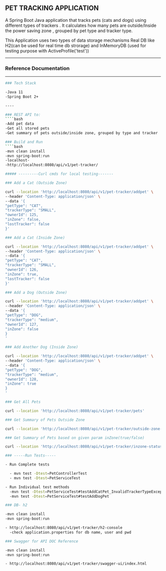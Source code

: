 ## PET TRACKING APPLICATION

A Spring Boot Java application that tracks pets (cats and dogs) using different types of trackers . It calculates how many pets are outside/Inside the power saving zone , grouped by pet type and tracker type.

This Application uses two types of data storage mechanisms Real DB like H2(can be used for real time db strorage) and InMemoryDB (used for testing purpose with ActiveProfile('test'))

----

### Reference Documentation
----
````bash
### Tech Stack

-Java 11
-Spring Boot 2+

----

### REST API to:
````bash
-Add pet data
-Get all stored pets
-Get summary of pets outside/inside zone, grouped by type and tracker

### Build and Run
````bash
-mvn clean install
-mvn spring-boot:run
-localhost-
-http://localhost:8080/api/v1/pet-tracker/

##### ---------Curl cmds for local testing-------

### Add a Cat (Outside Zone)

curl --location 'http://localhost:8080/api/v1/pet-tracker/addpet' \
--header 'Content-Type: application/json' \
--data '{
"petType": "CAT",
"trackerType": "SMALL",
"ownerId": 125,
"inZone": false,
"lostTracker": false
}'

### Add a Cat (Inside Zone)

curl --location 'http://localhost:8080/api/v1/pet-tracker/addpet' \
--header 'Content-Type: application/json' \
--data '{
"petType": "CAT",
"trackerType": "SMALL",
"ownerId": 126,
"inZone": true,
"lostTracker": false
}'

### Add a Dog (Outside Zone)

curl --location 'http://localhost:8080/api/v1/pet-tracker/addpet' \
--header 'Content-Type: application/json' \
--data '{
"petType": "DOG",
"trackerType": "medium",
"ownerId": 127,
"inZone": false
}
'

### Add Another Dog (Inside Zone)

curl --location 'http://localhost:8080/api/v1/pet-tracker/addpet' \
--header 'Content-Type: application/json' \
--data '{
"petType": "DOG",
"trackerType": "medium",
"ownerId": 128,
"inZone": true
}
'

### Get All Pets

curl --location 'http://localhost:8080/api/v1/pet-tracker/pets'

### Get Summary of Pets Outside Zone

curl --location 'http://localhost:8080/api/v1/pet-tracker/outside-zone-status'

### Get Summary of Pets based on given param inZone(true/false)

curl --location 'http://localhost:8080/api/v1/pet-tracker/inzone-status?inZone=true'

### -----Run Tests-----

- Run Complete tests

  - mvn test -Dtest=PetControllerTest
  - mvn test -Dtest=PetServiceTest

- Run Individual test methods
  -mvn test -Dtest=PetServiceTest#testAddCatPet_InvalidTrackerTypeException
  -mvn test -Dtest=PetServiceTest#testAddDogPet

### DB- h2

-mvn clean install
-mvn spring-boot:run

- http://localhost:8080/api/v1/pet-tracker/h2-console
  -check application.properties for db name, user and pwd

### Swagger for API DOC Reference

-mvn clean install
-mvn spring-boot:run

- http://localhost:8080/api/v1/pet-tracker/swagger-ui/index.html
